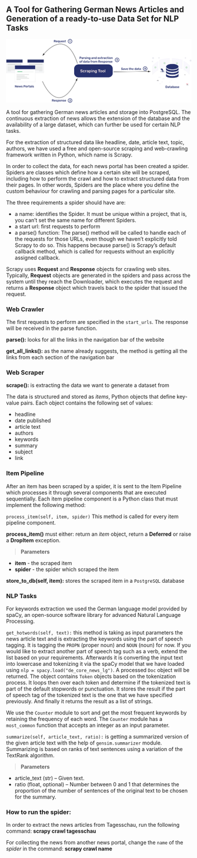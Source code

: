 ## A Tool for Gathering German News Articles and Generation of a ready-to-use Data Set for NLP Tasks

![Scrapy architecture illustration](/news_scraping/news_scraping/source/images/tool_doc_illustration.jpg "Scrapy Architecture Illustration")

A tool for gathering German news articles and storage into PostgreSQL.
The continuous extraction of news allows the extension of the database and the 
availability of a large dataset, which can further be used for certain NLP tasks. 

For the extraction of structured data like headline, date, article text, topic, 
authors, we have used a free and open-source scraping and web-crawling framework 
written in Python, which name is Scrapy. 

In order to collect the data, for each news portal has been created a spider. 
Spiders are classes which define how a certain site will be scraped, including 
how to perform the crawl and how to extract structured data from their pages. 
In other words, Spiders are the place where you define the custom behaviour for 
crawling and parsing pages for a particular site. 

The three requirements a spider should have are:
- a name: identifies the Spider. It must be unique within a project, that is, you can’t set the same name for different Spiders.
- a start url: first requests to perform
- a parse() function: The parse() method will be called to handle each of the requests
for those URLs, even though we haven’t explicitly told Scrapy to do so. This happens because parse()
is Scrapy’s default callback method, which is called for requests without an explicitly assigned callback.

Scrapy uses **Request** and **Response** objects for crawling web sites. Typically, 
**Request** objects are generated in the spiders and pass across the system until
they reach the Downloader, which executes the request and returns a **Response** object 
which travels back to the spider that issued the request.

### Web Crawler

The first requests to perform are specified in the `start_urls`. The response will
be received in the parse function. 

**parse():** looks for all the links in the navigation bar of the website

**get_all_links():** as the name already suggests, the method is getting all the links from each section of the navigation bar 

### Web Scraper

**scrape():** is extracting the data we want to generate a dataset from

The data is structured and stored as _items_, Python objects that define key-value pairs. Each object contains the following set of values:

- headline 
- date published
- article text 
- authors 
- keywords 
- summary 
- subject
- link 

### Item Pipeline

After an item has been scraped by a spider, it is sent to the Item Pipeline which processes it through several components that are executed sequentially.
Each item pipeline component is a Python class that must implement the following method:

`process_item(self, item, spider)` 
This method is called for every item pipeline component.

**process_item()** must either: return an *item* object, return a **Deferred** or raise a **DropItem** exception.
> **Parameters**
- **item** - the scraped item
- **spider** - the spider which scraped the item

**store_to_db(self, item):** stores the scraped item in a `PostgreSQL` database

### NLP Tasks

For keywords extraction we used the German language model provided by spaCy, an open-source software library for advanced Natural Language Processing. 

`get_hotwords(self, text):` this method is taking as input parameters the news article text and is extracting the keywords using the part of speech tagging. 
It is tagging the `PROPN` (proper noun) and `NOUN` (noun) for now. If you would like to extract another part of speech tag such as a verb, extend the list
based on your requirements. Afterwards it is converting the input text into lowercase and tokenizing it via the spaCy model that we have loaded using `nlp = spacy.load("de_core_news_lg")`. 
A processed `Doc` object will be returned. The object contains `Token` objects based on the tokenization process. It loops then over each token and determine if the tokenized text is part 
of the default stopwords or punctuation. It stores the result if the part of speech tag of the tokenized text is the one that we have specified previously. And finally it returns the result as a list of strings.

We use the `Counter` module to sort and get the most frequent keywords by retaining the frequency of each word. The `Counter` module has a `most_common` function that accepts an integer as 
an input parameter. 

`summarize(self, article_text, ratio):` is getting a summarized version of the given article text with the help of `gensim.summarizer` module. Summarizing is based on ranks of text sentences using a variation of the TextRank algorithm.
> **Parameters**
- article_text (str) – Given text.
- ratio (float, optional) – Number between 0 and 1 that determines the proportion of the number of sentences of the original text to be chosen for the summary.

### How to run the spider:

In order to extract the news articles from Tagesschau, run the following command: 
**scrapy crawl tagesschau** 

For collecting the news from another news portal, change the `name` of the *spider* in the command: **scrapy crawl name**



